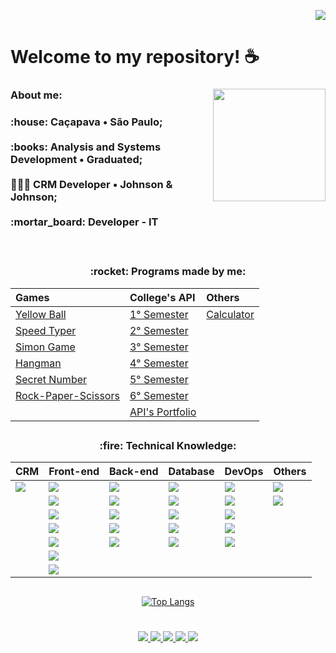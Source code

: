  <div align="right">  
     
  ![](https://komarev.com/ghpvc/?username=Madu-Braga&color=blueviolet)    
    
    
</div>            
  
# **Welcome to my repository!** :coffee:
  <div style="display: inline_block">
    <img align="right" src="https://cdn.discordapp.com/attachments/901303352883822635/1078030454109777930/fb5cbc00-0a67-11eb-9c37-3f829f3f7382.png" height="180">
  <div>
      
 <h3 align="left">About me:  </h3>
   <p align="left"><h3> :house: Caçapava • São Paulo;<br><br>
                        :books: Analysis and Systems Development • Graduated; <br><br>
                       👩🏻‍💻 CRM Developer • Johnson & Johnson; <br><br>
                       :mortar_board: Developer - IT <br>
  </p> 
  <br>
 
 <h3 align="center"> 	:rocket: Programs made by me: </h2>
  
<div align="center">
  
|   Games   |   College's API  |    Others    |
| :---         | :---         | :---      |
| [Yellow Ball](https://github.com/madu-braga/Yellow-Ball)  | [1° Semester](https://github.com/DeskwarePI/API-VoMariaFelix)    | [Calculator](https://github.com/madu-braga/Calculadora ) |
| [Speed Typer](https://github.com/madu-braga/Speed-Typer/blob/main/README.md)  | [2° Semester](https://github.com/Inodevs)   |      |    
| [Simon Game](https://github.com/madu-braga/Simon-Game)      |  [3° Semester](https://github.com/NewInoDevs/NewInoDevs)   |        |
| [Hangman](https://github.com/madu-braga/Forca) | [4° Semester](https://github.com/Inodevs-4/2RP)  |      |    
| [Secret Number](https://github.com/madu-braga/Adivinhe)  | [5° Semester](https://github.com/inodevs-5/Reportify_Doc)     |      |  
| [Rock-Paper-Scissors](https://github.com/madu-braga/Jokenpo)  | [6° Semester](https://github.com/Inodevs-6/Inodevs-doc)     |      |  
|   | [API's Portfolio](https://github.com/madu-braga/TG-Portifolio-Fatec/tree/main)     |        |  

 
</div>
  
  ## 
   
<div align="center">   

 <h3 align="center"> 	:fire: Technical Knowledge: </h2>

<div align="center">
  
|   CRM   |   Front-end  |    Back-end    | Database  |    DevOps    |  Others    |
| :---         | :---         | :---      | :---         | :---      | :---       |
|  <img src="https://img.shields.io/badge/Salesforce-00A1E0?style=for-the-badge&logo=Salesforce&logoColor=white" target="_blank"> | <img src="https://img.shields.io/badge/React-20232A?style=for-the-badge&logo=react&logoColor=61DAFB" target="_blank"> | <img src="https://img.shields.io/badge/Python-323330?style=for-the-badge&logo=python&logoColor=blue" target="_blank"> | <img src="https://img.shields.io/badge/MySQL-005C84?style=for-the-badge&logo=mysql&logoColor=white" target="_blank"> |  <img src="https://img.shields.io/badge/Heroku-430098?style=for-the-badge&logo=Salesforce&logoColor=white" target="_blank"> | <img src="https://img.shields.io/badge/Postman-FF6C37?style=for-the-badge&logo=Postman&logoColor=white" target="_blank"> |
|  | <img src="https://img.shields.io/badge/css3-00599C?style=for-the-badge&logo=css3&logoColor=white" target="_blank"> |    <img src="https://img.shields.io/badge/Node.js-339933?style=for-the-badge&logo=nodedotjs&logoColor=white" target="_blank">  |     <img src="https://img.shields.io/badge/MariaDB-003545?style=for-the-badge&logo=mariadb&logoColor=white" target="_blank"> | <img src="https://img.shields.io/badge/Jenkins-D24939?style=for-the-badge&logo=Jenkins&logoColor=white" target="_blank"> |  <img src="https://img.shields.io/badge/Microsoft_Office-D83B01?style=for-the-badge&logo=microsoft-office&logoColor=white" target="_blank"> |
|  | <img src="https://img.shields.io/badge/HTML5-E34F26?style=for-the-badge&logo=html5&logoColor=white" target="_blank">  |     <img src="https://img.shields.io/badge/JavaScript-323330?style=for-the-badge&logo=javascript&logoColor=F7DF1E" target="_blank">    |  <img src="https://img.shields.io/badge/Oracle-F80000?style=for-the-badge&logo=Oracle&logoColor=white" target="_blank">  |  <img src="https://img.shields.io/badge/Bitbucket-darkblue?style=for-the-badge&logo=bitbucket&logoColor=white" target="_blank"> |
|  | <img src="https://img.shields.io/badge/JavaScript-323330?style=for-the-badge&logo=javascript&logoColor=F7DF1E" target="_blank"> |   <img src="https://img.shields.io/badge/TypeScript-00599C?style=for-the-badge&logo=typescript&logoColor=white" target="_blank">  |     <img src="https://img.shields.io/badge/PostgreSQL-316192?style=for-the-badge&logo=postgresql&logoColor=white" target="_blank"> |   <img src="https://img.shields.io/badge/github-181717?style=for-the-badge&logo=github&logoColor=white" target="_blank"> | 
|  | <img src="https://img.shields.io/badge/Bootstrap-563D7C?style=for-the-badge&logo=bootstrap&logoColor=white" target="_blank">   |   <img src="https://img.shields.io/badge/Java-FFD43B?style=for-the-badge&logo=java&logoColor=white" target="_blank">  |  <img src="https://img.shields.io/badge/git-red?style=for-the-badge&logo=git&logoColor=white" target="_blank">  |  <img src="https://img.shields.io/badge/Jira-0052CC?style=for-the-badge&logo=Jira&logoColor=white" target="_blank">
|  |  <img src="https://img.shields.io/badge/Figma-339933?style=for-the-badge&logo=figma&logoColor=white" target="_blank">    |       |    | 
|  |  <img src="https://img.shields.io/badge/Canva-purple?&style=for-the-badge&logo=Canva&logoColor=white" target="_blank">   |        |  

 ##

</div>   

 
  
 <div align="center"> 
    
<!--[![GitHub Streak](https://streak-stats.demolab.com?user=madu-braga&theme=dark&locale=en_us)](https://git.io/streak-stats) <br><br>-->
[![Top Langs](https://github-readme-stats.vercel.app/api/top-langs/?username=madu-braga&hide_progress=true&theme=dark)](https://github.com/anuraghazra/github-readme-stats)
<!--[![Top Langs](https://github-readme-stats.vercel.app/api/top-langs/?username=madubraga&layout=compact&theme=dark&hide_progress=true)](https://github.com/Madu-Braga/github-readme-stats)
![Top Lang](https://github-readme-stats.vercel.app/api?username=madu-braga&show_icons=true&theme=radical)-->

 </div>
  
  #
  
 <div align="center"> 
   
  <a href = "https://mail.google.com/mail/u/0/?tab=rm&ogbl#inbox?compose=CllgCJqXPtFPLMWKPfFmlXVxmJSvbkPpTzxXgpPqfGxLGrgBnsLPcdHCZtVlLnZsbvXllKsMqJV">
    <img src="https://img.shields.io/badge/-Gmail-%23EA4335?style=for-the-badge&logo=gmail&logoColor=white" target="_blank">
  </a>
  <a href="https://trailblazer.me/id/duda-braga" target="_blank">
    <img src="https://img.shields.io/badge/Salesforce-00A1E0?style=for-the-badge&logo=Salesforce&logoColor=white" target="_blank"> 
  </a>
  <a href="https://www.linkedin.com/in/maria-eduarda-macedo-braga-4663bb208/" target="_blank">
    <img src="https://img.shields.io/badge/-LinkedIn-%230077B5?style=for-the-badge&logo=linkedin&logoColor=white" target="_blank"> 
  </a>
 <a href="https://www.duolingo.com/profile/duda.mb_" target="_blank">
    <img src="https://img.shields.io/badge/Duolingo-58CC02?style=for-the-badge&logo=Duolingo&logoColor=white" target="_blank"> 
  </a> 
  <a href="https://www.instagram.com/duda.mb_/?hl=pt-br" target="_blank">
    <img src="https://img.shields.io/badge/-Instagram-%23E4405F?style=for-the-badge&logo=instagram&logoColor=white" target="_blank"> 
   </a> 
</div>
